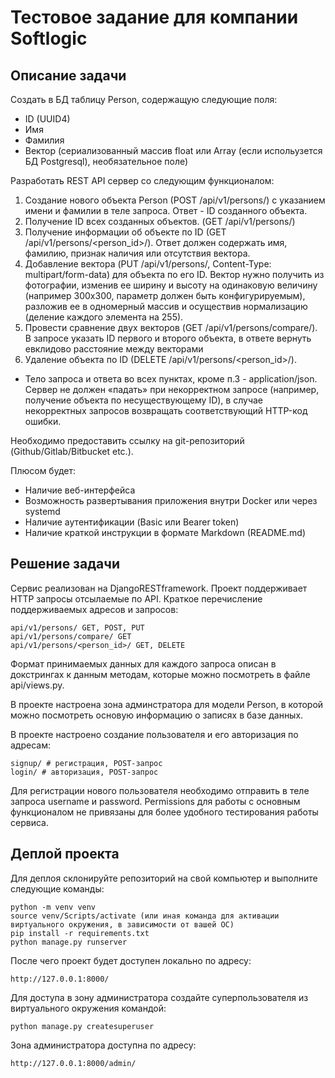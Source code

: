 # Тестовое задание для компании Softlogic

## Описание задачи
Создать в БД таблицу Person, содержащую следующие поля:
 - ID (UUID4)
 - Имя
 - Фамилия
 - Вектор (сериализованный массив float или Array (если испольузется БД Postgresql), необязательное поле)

Разработать REST API сервер со следующим функционалом:
1) Создание нового объекта Person (POST /api/v1/persons/) с указанием имени и фамилии в теле запроса. Ответ - ID созданного объекта.
2) Получение ID всех созданных объектов. (GET /api/v1/persons/)
3) Получение информации об объекте по ID (GET /api/v1/persons/<person_id>/). Ответ должен содержать имя, фамилию, признак наличия или отсутствия вектора.
4) Добавление вектора (PUT /api/v1/persons/, Content-Type: multipart/form-data) для объекта по его ID. Вектор нужно получить из фотографии, изменив ее ширину и высоту на одинаковую величину (например 300x300, параметр должен быть конфигурируемым), разложив ее в одномерный массив и осуществив нормализацию (деление каждого элемента на 255).
5) Провести сравнение двух векторов (GET /api/v1/persons/compare/). В запросе указать ID первого и второго объекта, в ответе вернуть евклидово расстояние между векторами
6) Удаление объекта по ID (DELETE /api/v1/persons/<person_id>/).

* Тело запроса и ответа во всех пунктах, кроме п.3 - application/json. Сервер не должен «падать» при некорректном запросе (например, получение объекта по несуществующему ID), в случае некорректных запросов возвращать соответствующий HTTP-код ошибки.

Необходимо предоставить ссылку на git-репозиторий (Github/Gitlab/Bitbucket etc.).

Плюсом будет:

- Наличие веб-интерфейса
- Возможность развертывания приложения внутри Docker или через systemd
- Наличие аутентификации (Basic или Bearer token)
- Наличие краткой инструкции в формате Markdown (README.md)


## Решение задачи
Сервис реализован на DjangoRESTframework.
Проект поддерживает HTTP запросы отсылаемые по API.
Краткое перечисление поддерживаемых адресов и запросов:

    api/v1/persons/ GET, POST, PUT
    api/v1/persons/compare/ GET
    api/v1/persons/<person_id>/ GET, DELETE

Формат принимаемых данных для каждого запроса описан в докстрингах к данным методам, которые можно посмотреть в файле api/views.py.

В проекте настроена зона админстратора для модели Person, в которой можно посмотреть основую информацию о записях в базе данных.

В проекте настроено создание пользователя и его авторизация по адресам:

    signup/ # регистрация, POST-запрос
    login/ # авторизация, POST-запрос

Для регистрации нового пользователя необходимо отправить в теле запроса username и password.
Permissions для работы с основным функционалом не привязаны для более удобного тестирования работы сервиса.

## Деплой проекта
Для деплоя склонируйте репозиторий на свой компьютер и выполните следующие команды:

    python -m venv venv
    source venv/Scripts/activate (или иная команда для активации виртуального окружения, в зависимости от вашей ОС)
    pip install -r requirements.txt
    python manage.py runserver

После чего проект будет доступен локально по адресу:

    http://127.0.0.1:8000/

Для доступа в зону администратора создайте суперпользователя из виртуального окружения командой:

    python manage.py createsuperuser

Зона администратора доступна по адресу:

    http://127.0.0.1:8000/admin/

